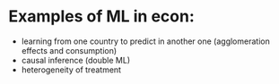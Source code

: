 # Examples of ML in econ: 
- learning from one country to predict in another one (agglomeration effects and consumption)
- causal inference (double ML)
- heterogeneity of treatment
